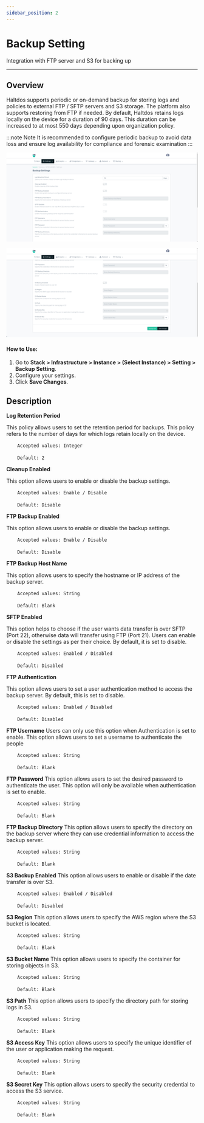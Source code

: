```yaml
---
sidebar_position: 2
---
```


# Backup Setting

Integration with FTP server and S3 for backing up

---

## Overview

Haltdos supports periodic or on-demand backup for storing logs and policies to external FTP / SFTP servers and S3 storage. The platform also supports restoring from FTP if needed.
By default, Haltdos retains logs locally on the device for a duration of 90 days. This duration can be increased to at most 550 days depending upon organization policy.

:::note Note 
It is recommended to configure periodic backup to avoid data loss and ensure log availability for compliance and forensic examination
:::

![Backup Policy1](/img/platform/v8/docs/backup_setting1.png)

![Backup Policy2](/img/platform/v8/docs/backup_setting2.png)  

#### How to Use:  

1. Go to **Stack > Infrastructure > Instance > (Select Instance) > Setting > Backup Setting**.
2. Configure your settings.
3. Click **Save Changes**.

## Description

**Log Retention Period**

This policy allows users to set the retention period for backups. This policy refers to the number of days for which logs retain locally on the device.

```
    Accepted values: Integer

    Default: 2 
```


**Cleanup Enabled**

This option allows users to enable or disable the backup settings.

```
    Accepted values: Enable / Disable

    Default: Disable 
```


**FTP Backup Enabled**

This option allows users to enable or disable the backup settings.

```
    Accepted values: Enable / Disable

    Default: Disable 
```


**FTP Backup Host Name**

This option allows users to specify the hostname or IP address of the backup server. 

```
    Accepted values: String

    Default: Blank 
```


**SFTP Enabled**

This option helps to choose if the user wants data transfer is over SFTP (Port 22), otherwise data will transfer using FTP (Port 21). Users can enable or disable the settings as per their choice. By default, it is set to disable.

```
    Accepted values: Enabled / Disabled

    Default: Disabled
```


**FTP Authentication**

This option allows users to set a user authentication method to access the backup server. By default, this is set to disable.

```
    Accepted values: Enabled / Disabled

    Default: Disabled
```


**FTP Username**
Users can only use this option when Authentication is set to enable. This option allows users to set a username to authenticate the people

```
    Accepted values: String

    Default: Blank
```


**FTP Password**
This option allows users to set the desired password to authenticate the user. This option will only be available when authentication is set to enable.

```
    Accepted values: String

    Default: Blank
```


**FTP Backup Directory**
This option allows users to specify the directory on the backup server where they can use credential information to access the backup server.

```
    Accepted values: String

    Default: Blank
```


**S3 Backup Enabled**
This option allows users to enable or disable if the date transfer is over S3.

```
    Accepted values: Enabled / Disabled

    Default: Disabled
```


**S3 Region**
This option allows users to specify the AWS region where the S3 bucket is located.

```
    Accepted values: String

    Default: Blank 
```


**S3 Bucket Name**
This option allows users to specify the container for storing objects in S3.

```
    Accepted values: String

    Default: Blank
```


**S3 Path**
This option allows users to specify the directory path for storing logs in S3.

```
    Accepted values: String

    Default: Blank
```


**S3 Access Key**
This option allows users to specify the unique identifier of the user or application making the request.

```
    Accepted values: String

    Default: Blank
```


**S3 Secret Key**
This option allows users to specify the security credential to access the S3 service.

```
    Accepted values: String

    Default: Blank
```


